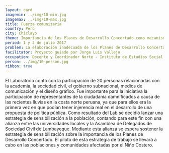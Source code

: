 ```yaml
---
layout: card
imagemin: ../img/10-min.jpg
imagemax: ../img/10-max.jpg
title: Fuerza comunitaria
country: Perú
city: Chiclayo
theme: Importancia de los Planes de Desarrollo Concertado como mecanismos de participación de sociedad civil para la gobernanza.
period: 1 y 2 de julio 2017
problem: La elaboración inadecuada de los Planes de Desarrollo Concertado impide su eficiencia como mecanismo de incidencia ciudadana y afecta la participación en el departamento de Lambayeque
facilitator: Proyecto guiado por Jorge Luis Vallejo
occupation: Docente y Coordinador Norte - Instituto de Estudios Social Cristianos
person: ../img/10-person.jpg
ribbon: true
---
```


El Laboratorio contó con la participación de 20 personas relacionadas con la academia, la sociedad civil, el gobierno subnacional, medios de comunicación y el diseño gráfico. Fue importante para la iniciativa la participación de representantes de la ciudadanía damnificados a causa de las recientes lluvias en la costa norte peruana, ya que para ellos era la primera vez en que podían tener injerencia real en el desarrollo de una propuesta de política pública. Como resultado del Lab se decidió lanzar una estrategia de sensibilización a la población, contando para este fin con una alianza entre las universidades locales y la Asamblea de Delegados de Sociedad Civil de Lambayeque. Mediante esta alianza se espera sostener la estrategia de sensibilización sobre la importancia de los Planes de Desarrollo Concertado. El piloto de esta estrategia de trabajo se llevará a cabo en las poblaciones y comunidades afectadas por el Niño Costero.
